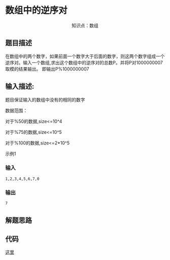 # 数组中的逆序对

<center>知识点：数组</center>

## 题目描述

在数组中的两个数字，如果前面一个数字大于后面的数字，则这两个数字组成一个逆序对。输入一个数组,求出这个数组中的逆序对的总数P。并将P对1000000007取模的结果输出。 即输出P%1000000007

## 输入描述:

题目保证输入的数组中没有的相同的数字

数据范围：	

对于%50的数据,size<=10^4	

对于%75的数据,size<=10^5	

对于%100的数据,size<=2*10^5

示例1

### 输入

```
1,2,3,4,5,6,7,0
```

### 输出

```
7
```

## 解题思路



## 代码

[这里](../Code/34.py)